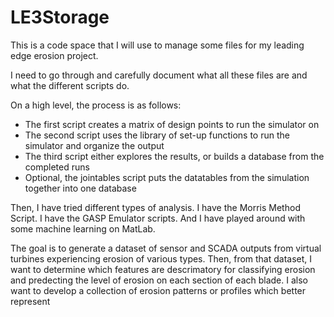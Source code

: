 # LE3Storage
This is a code space that I will use to manage some files for my leading edge erosion project.

I need to go through and carefully document what all these files are and what the different scripts do.

On a high level, the process is as follows:

- The first script creates a matrix of design points to run the simulator on
- The second script uses the library of set-up functions to run the simulator and organize the output
- The third script either explores the results, or builds a database from the completed runs
- Optional, the jointables script puts the datatables from the simulation together into one database 

Then, I have tried different types of analysis.  I have the Morris Method Script.  I have the GASP Emulator scripts.  And I have played around with some machine learning on MatLab.

The goal is to generate a dataset of sensor and SCADA outputs from virtual turbines experiencing erosion of various types.  Then, from that dataset, I want to determine which features are descrimatory for classifying erosion and predecting the level of erosion on each section of each blade.  I also want to develop a collection of erosion patterns or profiles which better represent 

